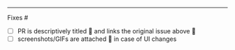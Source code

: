 
<br />

***

Fixes #<!-- <=== Add issue number here. -->


<!-- Make sure these boxes are checked before your pull request (PR) is ready to be reviewed and merged. Thanks! -->

* [ ] PR is descriptively titled 📑 and links the original issue above 🔗
* [ ] screenshots/GIFs are attached :paperclip: in case of UI changes
